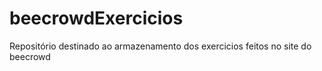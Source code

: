 # beecrowdExercicios
Repositório destinado ao armazenamento dos exercicios feitos no site do beecrowd
